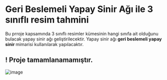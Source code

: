 # Geri Beslemeli Yapay Sinir Ağı ile 3 sınıflı resim tahmini

Bu prroje kapsamında 3 sınıflı resimler kümesinin hangi sınıfa ait olduğunu bulacak yapay sinir ağı geliştirilecektir. 
Yapay sinir ağı <strong> geri beslemeli yapay sinir </strong> mimarisi kullanılarak yapılacaktır. 


## ! Proje tamamlanamamıştır.

![image](https://user-images.githubusercontent.com/56133248/220393222-053747a3-59de-4556-84d2-5e3383fbc49b.png)

